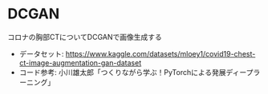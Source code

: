 # DCGAN
コロナの胸部CTについてDCGANで画像生成する
- データセット: https://www.kaggle.com/datasets/mloey1/covid19-chest-ct-image-augmentation-gan-dataset
- コード参考: 小川雄太郎「つくりながら学ぶ！PyTorchによる発展ディープラーニング」
